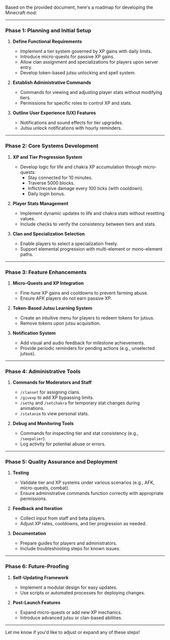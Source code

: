 Based on the provided document, here's a roadmap for developing the Minecraft mod:

---

### **Phase 1: Planning and Initial Setup**
1. **Define Functional Requirements**  
   - Implement a tier system governed by XP gains with daily limits.  
   - Introduce micro-quests for passive XP gains.  
   - Allow clan assignment and specializations for players upon server entry.  
   - Develop token-based jutsu unlocking and spell system.  

2. **Establish Administrative Commands**  
   - Commands for viewing and adjusting player stats without modifying tiers.  
   - Permissions for specific roles to control XP and stats.  

3. **Outline User Experience (UX) Features**  
   - Notifications and sound effects for tier upgrades.  
   - Jutsu unlock notifications with hourly reminders.  

---

### **Phase 2: Core Systems Development**
1. **XP and Tier Progression System**  
   - Develop logic for life and chakra XP accumulation through micro-quests:  
     - Stay connected for 10 minutes.  
     - Traverse 5000 blocks.  
     - Inflict/receive damage every 100 ticks (with cooldown).  
     - Daily login bonus.  

2. **Player Stats Management**  
   - Implement dynamic updates to life and chakra stats without resetting values.  
   - Include checks to verify the consistency between tiers and stats.

3. **Clan and Specialization Selection**  
   - Enable players to select a specialization freely.  
   - Support elemental progression with multi-element or mono-element paths.  

---

### **Phase 3: Feature Enhancements**
1. **Micro-Quests and XP Integration**  
   - Fine-tune XP gains and cooldowns to prevent farming abuse.  
   - Ensure AFK players do not earn passive XP.

2. **Token-Based Jutsu Learning System**  
   - Create an intuitive menu for players to redeem tokens for jutsus.  
   - Remove tokens upon jutsu acquisition.  

3. **Notification System**  
   - Add visual and audio feedback for milestone achievements.  
   - Provide periodic reminders for pending actions (e.g., unselected jutsus).

---

### **Phase 4: Administrative Tools**
1. **Commands for Moderators and Staff**  
   - `/clanset` for assigning clans.  
   - `/givexp` to add XP bypassing limits.  
   - `/sethp` and `/setchakra` for temporary stat changes during animations.  
   - `/statanim` to view personal stats.

2. **Debug and Monitoring Tools**  
   - Commands for inspecting tier and stat consistency (e.g., `/seepalier`).  
   - Log activity for potential abuse or errors.

---

### **Phase 5: Quality Assurance and Deployment**
1. **Testing**
   - Validate tier and XP systems under various scenarios (e.g., AFK, micro-quests, combat).  
   - Ensure administrative commands function correctly with appropriate permissions.  

2. **Feedback and Iteration**  
   - Collect input from staff and beta players.  
   - Adjust XP rates, cooldowns, and tier progression as needed.  

3. **Documentation**  
   - Prepare guides for players and administrators.  
   - Include troubleshooting steps for known issues.

---

### **Phase 6: Future-Proofing**
1. **Self-Updating Framework**
   - Implement a modular design for easy updates.  
   - Use scripts or automated processes for deploying changes.  

2. **Post-Launch Features**
   - Expand micro-quests or add new XP mechanics.  
   - Introduce advanced jutsu or clan-based abilities.

---

Let me know if you'd like to adjust or expand any of these steps!